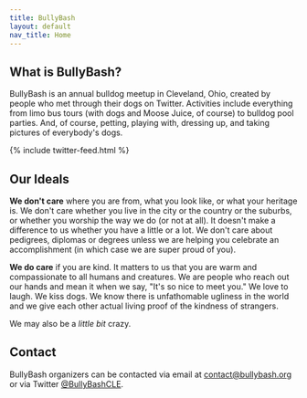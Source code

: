 ```yaml
---
title: BullyBash
layout: default
nav_title: Home
---
```

## What is BullyBash?
BullyBash is an annual bulldog meetup in Cleveland, Ohio, created by people who met through their dogs on Twitter.
Activities include everything from limo bus tours (with dogs and Moose Juice, of course) to bulldog pool parties.
And, of course, petting, playing with, dressing up, and taking pictures of everybody's dogs.

{% include twitter-feed.html %}

## Our Ideals
**We don't care** where you are from, what you look like, or what your heritage is. We don't care whether you live in the city or the country or the suburbs,
or whether you worship the way we do (or not at all). It doesn't make a difference to us whether you have a little or a lot.
We don't care about pedigrees, diplomas or degrees unless we are helping you celebrate an accomplishment (in which case we
are super proud of you).

**We do care** if you are kind. It matters to us that you are warm and compassionate to all humans and creatures.
We are people who reach out our hands and mean it when we say, "It's so nice to meet you." We love to laugh. We kiss dogs.
We know there is unfathomable ugliness in the world and we give each other actual living proof of the kindness of strangers.

We may also be a *little bit* crazy. 

## Contact
BullyBash organizers can be contacted via email at [contact@bullybash.org](mailto:contact@bullybash.org) or via Twitter [@BullyBashCLE](https://twitter.com/bullybashcle).
